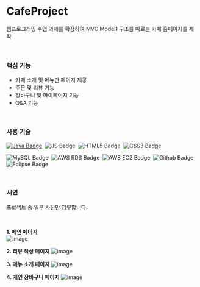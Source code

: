 # CafeProject
웹프로그래밍 수업 과제를 확장하여 MVC Model1 구조를 따르는 카페 홈페이지를 제작

<br>

### 핵심 기능
- 카페 소개 및 메뉴판 페이지 제공
- 주문 및 리뷰 기능
- 장바구니 및 마이페이지 기능
- Q&A 기능

<br>

### 사용 기술
[![Java Badge](https://img.shields.io/badge/Java-007396?style=flat&logo=Java&logoColor=white)](https://github.com/aeeazip/Algorithm)&nbsp;
![JS Badge](https://img.shields.io/badge/Java%20Script-F7DF1E?style=flat&logo=JavaScript&logoColor=black)&nbsp;
![HTML5 Badge](https://img.shields.io/badge/HTML5-E34F26?style=flat&logo=HTML5&logoColor=white)&nbsp;
![CSS3 Badge](https://img.shields.io/badge/CSS3-1572B6?style=flat&logo=CSS3&logoColor=white)&nbsp;

![MySQL Badge](https://img.shields.io/badge/MySQL-4479A1?style=flat&logo=MySQL&logoColor=white)&nbsp;
![AWS RDS Badge](https://img.shields.io/badge/Amazon&nbsp;RDS-527FFF?style=flat&logo=Amazon-RDS&logoColor=white)&nbsp; 
![AWS EC2 Badge](https://img.shields.io/badge/Amazon&nbsp;EC2-FF9900?style=flat&logo=Amazon-EC2&logoColor=white)&nbsp; 
![Github Badge](https://img.shields.io/badge/github-181717?style=flat&logo=github&logoColor=white)&nbsp; 
![Eclipse Badge](https://img.shields.io/badge/Eclipse_IDE-2C2255?style=flat&logo=Eclipse-IDE&logoColor=white)&nbsp;

<br>

### 시연
프로젝트 중 일부 사진만 첨부합니다.

<br>

**1. 메인 페이지** <br>
![image](https://github.com/aeeazip/CafeProject/assets/97737822/d97e8150-c0ff-446b-8908-24c604b48ac5)

**2. 리뷰 작성 페이지**
![image](https://github.com/aeeazip/CafeProject/assets/97737822/897f21cf-9d65-420b-b437-d3b19d1e617e)

**3. 메뉴 소개 페이지**
![image](https://github.com/aeeazip/CafeProject/assets/97737822/771fa050-68b6-409b-86ec-1041b99e905a)

**4. 개인 장바구니 페이지**
![image](https://github.com/aeeazip/CafeProject/assets/97737822/e3d1457b-b34c-4c9b-8c6d-7c5b24a3d071)


